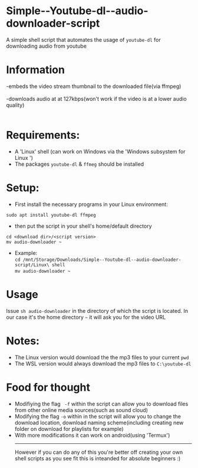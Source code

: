 # Simple--Youtube-dl--audio-downloader-script

A simple shell script that automates the usage of ```youtube-dl``` for downloading audio from youtube<br>
# Information<br>
-embeds the video stream thumbnail to the downloaded file(via ffmpeg)<br><br>
-downloads audio at at 127kbps(won't work if the video is at a lower audio quality)<br>
<br>
# Requirements:<br>

 - A 'Linux' shell (can work on Windows via the 'Windows subsystem for Linux ')
 - The packages ```youtube-dl``` & ```ffmeg``` should be installed

 
 # Setup:
- First install the necessary programs in your Linux environment:
```
sudo apt install youtube-dl ffmpeg
```
- then put the script in your shell's home/default directory <br>
```
cd <download dir>/<script version>
mv audio-downloader ~
```
 - Example: <br>```cd /mnt/Storage/Downloads/Simple--Youtube-dl--audio-downloader-script/Linux\ shell```<br>
```mv audio-downloader ~```
# Usage
Issue ```sh audio-downloader``` in the directory of which the script is located. In our case it's the home directory ```~``` it will ask you for the video URL

# Notes:
- The Linux version would download the the mp3 files to your current ```pwd```
- The WSL version would always download the mp3 files to ```C:\youtube-dl```

# Food for thought
- Modifiying the flag ``` -f``` within the script can allow you to download files from other online media sources(such as sound cloud)
- Modifying the flag ```-o``` within in the script will allow you to change the download location, download naming scheme(including creating new folder on download for playlists for example)
- With more modifications it can work on android(using 'Termux')<hr>However if you can do any of this you're better off creating your own shell scripts as you see fit this is inteanded for absolute beginners :)

